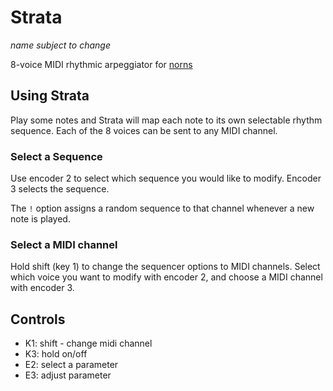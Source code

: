 # Strata

_name subject to change_

8-voice MIDI rhythmic arpeggiator for [norns](https://monome.org/norns/)

## Using Strata

Play some notes and Strata will map each note to its own selectable rhythm sequence. Each of the 8 voices can be sent to any MIDI channel.

### Select a Sequence

Use encoder 2 to select which sequence you would like to modify. Encoder 3 selects the sequence.

The `!` option assigns a random sequence to that channel whenever a new note is played.

### Select a MIDI channel

Hold shift (key 1) to change the sequencer options to MIDI channels. Select which voice you want to modify with encoder 2, and choose a MIDI channel with encoder 3.

## Controls

- K1: shift - change midi channel
- K3: hold on/off
- E2: select a parameter
- E3: adjust parameter
